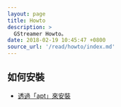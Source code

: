 ```yaml
---
layout: page
title: Howto
description: >
  GStreamer Howto。
date: 2018-02-19 10:45:47 +0800
source_url: '/read/howto/index.md'
---
```



## 如何安裝

* [透過「apt」來安裝](install/install-from-apt)
